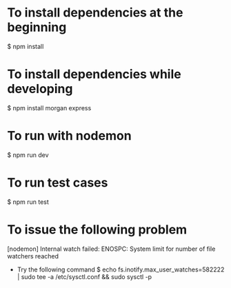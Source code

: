 # To install dependencies at the beginning
$ npm install

# To install dependencies while developing
$ npm install morgan express

# To run with nodemon
$ npm run dev

# To run test cases
$ npm run test

# To issue the following problem
[nodemon] Internal watch failed: ENOSPC: System limit for number of file watchers reached
- Try the following command
$ echo fs.inotify.max_user_watches=582222 | sudo tee -a /etc/sysctl.conf && sudo sysctl -p